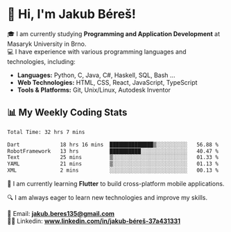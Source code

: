 # 👋 Hi, I'm Jakub Béreš!

🎓 I am currently studying **Programming and Application Development** at Masaryk University in Brno.  
💻 I have experience with various programming languages and technologies, including:  
   - **Languages:** Python, C, Java, C#, Haskell, SQL, Bash ...  
   - **Web Technologies:** HTML, CSS, React, JavaScript, TypeScript  
   - **Tools & Platforms:** Git, Unix/Linux, Autodesk Inventor

## 📊 My Weekly Coding Stats
<!--START_SECTION:waka-->

```txt
Total Time: 32 hrs 7 mins

Dart             18 hrs 16 mins  ██████████████▒░░░░░░░░░░   56.88 %
RobotFramework   13 hrs          ██████████░░░░░░░░░░░░░░░   40.47 %
Text             25 mins         ▒░░░░░░░░░░░░░░░░░░░░░░░░   01.33 %
YAML             21 mins         ▒░░░░░░░░░░░░░░░░░░░░░░░░   01.13 %
XML              2 mins          ░░░░░░░░░░░░░░░░░░░░░░░░░   00.13 %
```

<!--END_SECTION:waka-->

🚀 I am currently learning **Flutter** to build cross-platform mobile applications.  

🔍 I am always eager to learn new technologies and improve my skills.  

📩 Email:        **jakub.beres135@gmail.com**  
🧑‍💻 Linkedin:     **www.linkedin.com/in/jakub-béreš-37a431331**


